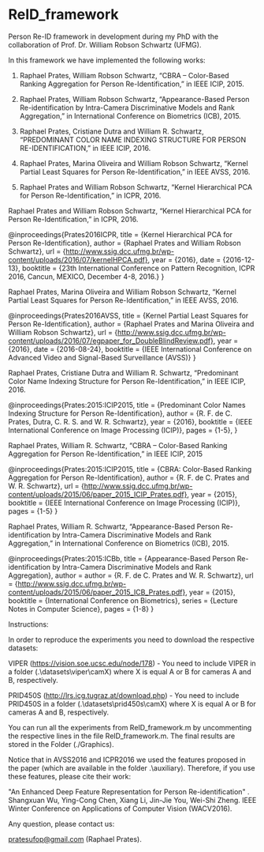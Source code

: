 # ReID_framework
 Person Re-ID framework in development during my PhD with the collaboration of Prof. Dr. William Robson Schwartz (UFMG).
 
 In this framework we have implemented the following works:
 
1. Raphael Prates, William Robson Schwartz, “CBRA – Color-Based Ranking Aggregation for Person Re-Identification,” in IEEE ICIP, 2015.
 
2. Raphael Prates, William Robson Schwartz, “Appearance-Based Person Re-identification by Intra-Camera Discriminative Models and Rank Aggregation,” in International Conference on Biometrics (ICB), 2015.
 
3. Raphael Prates, Cristiane Dutra and William R. Schwartz, “PREDOMINANT COLOR NAME INDEXING STRUCTURE FOR PERSON RE-IDENTIFICATION,” in IEEE ICIP, 2016.
 
4. Raphael Prates, Marina Oliveira and William Robson Schwartz, “Kernel Partial Least Squares for Person Re-Identification,” in IEEE AVSS, 2016.
 
5. Raphael Prates and William Robson Schwartz, “Kernel Hierarchical PCA for Person Re-Identification,” in ICPR, 2016.

Raphael Prates and William Robson Schwartz, “Kernel Hierarchical PCA for Person Re-Identification,” in ICPR, 2016.

@inproceedings{Prates2016ICPR,
title = {Kernel Hierarchical PCA for Person Re-Identification},
author = {Raphael Prates and William Robson Schwartz},
url = {http://www.ssig.dcc.ufmg.br/wp-content/uploads/2016/07/kernelHPCA.pdf},
year = {2016},
date = {2016-12-13},
booktitle = {23th International Conference on Pattern Recognition, ICPR 2016, Cancun, MEXICO, December 4-8, 2016.}
}

Raphael Prates, Marina Oliveira and William Robson Schwartz, “Kernel Partial Least Squares for Person Re-Identification,” in IEEE AVSS, 2016.

@inproceedings{Prates2016AVSS,
title = {Kernel Partial Least Squares for Person Re-Identification},
author = {Raphael Prates and Marina Oliveira and William Robson Schwartz},
url = {http://www.ssig.dcc.ufmg.br/wp-content/uploads/2016/07/egpaper_for_DoubleBlindReview.pdf},
year = {2016},
date = {2016-08-24},
booktitle = {IEEE International Conference on Advanced Video and Signal-Based Surveillance (AVSS)}
}

Raphael Prates, Cristiane Dutra and William R. Schwartz, “Predominant Color Name Indexing Structure for Person Re-Identification,” in IEEE ICIP, 2016.

@inproceedings{Prates:2015:ICIP2015,
title = {Predominant Color Names Indexing Structure for Person Re-Identification},
author = {R. F. de C. Prates, Dutra, C. R. S. and W. R. Schwartz},
year = {2016},
booktitle = {IEEE International Conference on Image Processing (ICIP)},
pages = {1-5},
}

Raphael Prates, William R. Schwartz, “CBRA – Color-Based Ranking Aggregation for Person Re-Identification,” in IEEE ICIP, 2015

@inproceedings{Prates:2015:ICIP2015,
title = {CBRA: Color-Based Ranking Aggregation for Person Re-Identification},
author = {R. F. de C. Prates and W. R. Schwartz},
url = {http://www.ssig.dcc.ufmg.br/wp-content/uploads/2015/06/paper_2015_ICIP_Prates.pdf},
year = {2015},
booktitle = {IEEE International Conference on Image Processing (ICIP)},
pages = {1-5}
}

Raphael Prates, William R. Schwartz, “Appearance-Based Person Re-identification by Intra-Camera Discriminative Models and Rank Aggregation,” in International Conference on Biometrics (ICB), 2015.

@inproceedings{Prates:2015:ICBb,
title = {Appearance-Based Person Re-identification by Intra-Camera Discriminative Models and Rank Aggregation},
author = author = {R. F. de C. Prates and W. R. Schwartz},
url = {http://www.ssig.dcc.ufmg.br/wp-content/uploads/2015/06/paper_2015_ICB_Prates.pdf},
year = {2015},
booktitle = {International Conference on Biometrics},
series = {Lecture Notes in Computer Science},
pages = {1-8}
}

Instructions:

In order to reproduce the experiments you need to download the respective datasets:

VIPER (https://vision.soe.ucsc.edu/node/178) - You need to include VIPER in a folder (.\datasets\viper\camX) where X is equal A or B for cameras A and B, respectively.

PRID450S (http://lrs.icg.tugraz.at/download.php) - You need to include PRID450S in a folder (.\datasets\prid450s\camX) where X is equal A or B for cameras A and B, respectively.

You can run all the experiments from ReID_framework.m by uncommenting the respective lines in the file ReID_framework.m. The final results are stored in the Folder (./Graphics).

Notice that in AVSS2016 and ICPR2016 we used the features proposed in the paper (which are available in the folder .\auxiliary). Therefore, if you use these features, please cite their work:

"An Enhanced Deep Feature Representation for Person Re-identification" . Shangxuan Wu, Ying-Cong Chen, Xiang Li, Jin-Jie You, Wei-Shi Zheng. IEEE Winter Conference on Applications of Computer Vision (WACV2016).

Any question, please contact us:

pratesufop@gmail.com (Raphael Prates).
 
 

